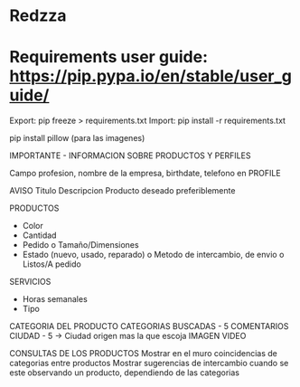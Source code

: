 # Redzza
#
#
# Requirements user guide: https://pip.pypa.io/en/stable/user_guide/

Export: pip freeze > requirements.txt
Import: pip install -r requirements.txt


pip install pillow (para las imagenes)

IMPORTANTE - INFORMACION SOBRE PRODUCTOS Y PERFILES

Campo profesion, nombre de la empresa, birthdate, telefono en PROFILE 

AVISO
Titulo
Descripcion
Producto deseado preferiblemente

PRODUCTOS
- Color
- Cantidad
- Pedido
o Tamaño/Dimensiones
- Estado (nuevo, usado, reparado)
o Metodo de intercambio, de envio
o Listos/A pedido

SERVICIOS
- Horas semanales
- Tipo

CATEGORIA DEL PRODUCTO
CATEGORIAS BUSCADAS - 5
COMENTARIOS
CIUDAD - 5 -> Ciudad origen mas la que escoja
IMAGEN
VIDEO

CONSULTAS DE LOS PRODUCTOS
Mostrar en el muro coincidencias de categorias entre productos
Mostrar sugerencias de intercambio cuando se este observando un producto, dependiendo de las categorias





